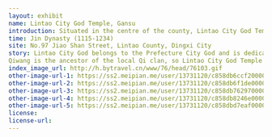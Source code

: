 ```yaml
---
layout: exhibit
name: Lintao City God Temple, Gansu
introduction: Situated in the centre of the county, Lintao City God Temple in Gansu faces north and south, with a regular rectangular building pattern, surrounded by compartments. It is divided into three courtyards, the front, the middle and the back, with the main entrance of the front courtyard adjacent to a busy street and a vast park opposite, which is bustling with people all day long. The most prominent building in the front courtyard is the temple's main hall, with its high eaves and intricately carved ridge, which is so impressive that men and women often come to burn incense and worship. The central courtyard is a small courtyard; north of the temple is the second temple, the scale is much smaller than the main hall. The main and second halls divide the courtyard into a one-acre square, with two rows of compartments in the east and west and a water well in the yard. There were some low buildings in the backyard, but later the library building was built, making it the brightest building in the temple.There were some low buildings in the backyard
time: Jin Dynasty (1115-1234)
site: No.97 Jiao Shan Street, Lintao County, Dingxi City
story: Lintao City God belongs to the Prefecture City God and is dedicated to Qi Wang, the City God. Qi Wang was once a governor in the area of Hebei. The city god temple was first built during the Qianlong period of the Qing Dynasty, then destroyed in the war, and was rebuilt in the 16th year of the Guangxu period of the Qing Dynasty, after which it was constantly repaired and belongs to the provincial cultural relics protection unit.
Qiwang is the ancestor of the local Qi clan, so Lintao City God Temple is not only a local temple, but also the ancestral hall of the Qi clan. According to the "Lintao Fu Zhi" records "Qi Wang, the people of the western region, after living in Di Dao (Lintao territory ancient place name, before the week called Long Xi Yi, the Warring States, Qin called Di), Lintao prefect, with a huge family Mew guard Lintao, fame and great achievements in the frontier. After his death, he was made the city god of Lintao Prefecture." It can be seen that during his tenure, Qi Wang did a good job of protecting the territory and benefiting the people. He did many things in the area that were beneficial to the community and the people, and was well known in the area.
index_image_url: http://h.bytravel.cn/www/76/head/76103.gif
other-image-url-1: https://ss2.meipian.me/user/13731120/c858db6ccf20000164d4677018bfc160.jpg?imageView2/2/w/750/h/1400/q/80
other-image-url-2: https://ss2.meipian.me/user/13731120/c858db6f1de00001f9e613601c9a7fc0.jpg?imageView2/2/w/750/h/1400/q/80
other-image-url-3: https://ss2.meipian.me/user/13731120/c858db7629700001f8a1196b22e71fcf.jpg?imageView2/2/w/750/h/1400/q/80
other-image-url-4: https://ss2.meipian.me/user/13731120/c858db8246e0000173c41b4a1fb414a4.jpg?imageView2/2/w/750/h/1400/q/80
other-image-url-5: https://ss2.meipian.me/user/13731120/c858dbd7eaf000019aa4148055e015e0.jpg?imageView2/2/w/750/h/1400/q/80
license:
license-url:
---
```

